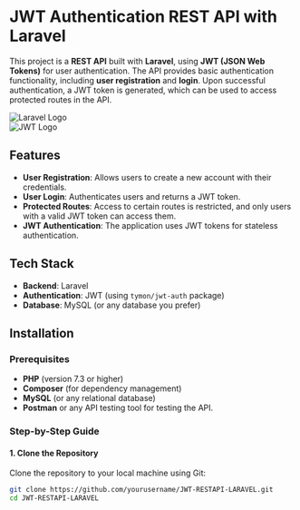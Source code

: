 # JWT Authentication REST API with Laravel

This project is a **REST API** built with **Laravel**, using **JWT (JSON Web Tokens)** for user authentication. The API provides basic authentication functionality, including **user registration** and **login**. Upon successful authentication, a JWT token is generated, which can be used to access protected routes in the API.

![Laravel Logo](https://logowik.com/content/uploads/images/laravel8530.jpg)  
![JWT Logo](https://miro.medium.com/v2/resize:fit:800/0*WddOBoMIYbSPNGSD.png)

## Features

- **User Registration**: Allows users to create a new account with their credentials.
- **User Login**: Authenticates users and returns a JWT token.
- **Protected Routes**: Access to certain routes is restricted, and only users with a valid JWT token can access them.
- **JWT Authentication**: The application uses JWT tokens for stateless authentication.

## Tech Stack

- **Backend**: Laravel
- **Authentication**: JWT (using `tymon/jwt-auth` package)
- **Database**: MySQL (or any database you prefer)

## Installation

### Prerequisites

- **PHP** (version 7.3 or higher)
- **Composer** (for dependency management)
- **MySQL** (or any relational database)
- **Postman** or any API testing tool for testing the API.

### Step-by-Step Guide

#### 1. Clone the Repository

Clone the repository to your local machine using Git:

```bash
git clone https://github.com/yourusername/JWT-RESTAPI-LARAVEL.git
cd JWT-RESTAPI-LARAVEL
